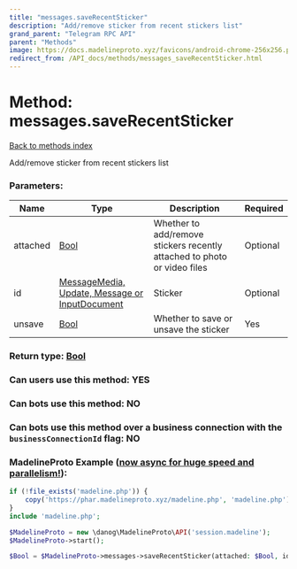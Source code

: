 ```yaml
---
title: "messages.saveRecentSticker"
description: "Add/remove sticker from recent stickers list"
grand_parent: "Telegram RPC API"
parent: "Methods"
image: https://docs.madelineproto.xyz/favicons/android-chrome-256x256.png
redirect_from: /API_docs/methods/messages_saveRecentSticker.html
---
```

# Method: messages.saveRecentSticker
[Back to methods index](index.html)



Add/remove sticker from recent stickers list

### Parameters:

| Name     |    Type       | Description | Required |
|----------|---------------|-------------|----------|
|attached|[Bool](/API_docs/types/Bool.html) | Whether to add/remove stickers recently attached to photo or video files | Optional|
|id|[MessageMedia, Update, Message or InputDocument](/API_docs/types/InputDocument.html) | Sticker | Optional|
|unsave|[Bool](/API_docs/types/Bool.html) | Whether to save or unsave the sticker | Yes|


### Return type: [Bool](/API_docs/types/Bool.html)

### Can users use this method: **YES**


### Can bots use this method: **NO**


### Can bots use this method over a business connection with the `businessConnectionId` flag: **NO**


### MadelineProto Example ([now async for huge speed and parallelism!](https://docs.madelineproto.xyz/docs/ASYNC.html)):


```php
if (!file_exists('madeline.php')) {
    copy('https://phar.madelineproto.xyz/madeline.php', 'madeline.php');
}
include 'madeline.php';

$MadelineProto = new \danog\MadelineProto\API('session.madeline');
$MadelineProto->start();

$Bool = $MadelineProto->messages->saveRecentSticker(attached: $Bool, id: $InputDocument, unsave: $Bool, );
```

